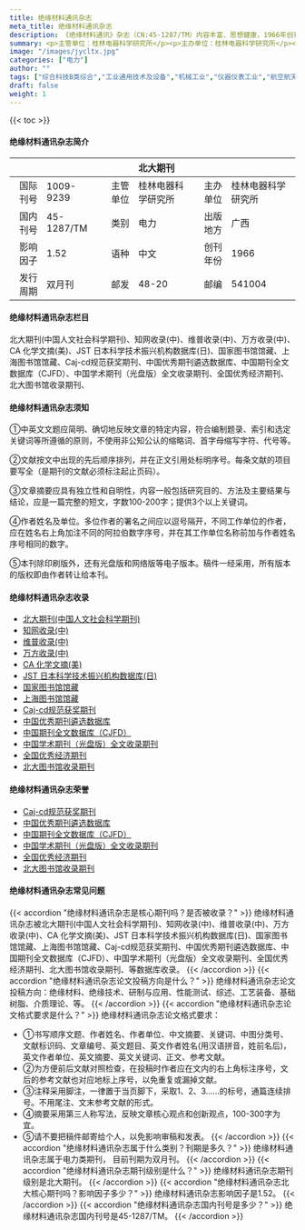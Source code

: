 ```yaml
---
title: 绝缘材料通讯杂志
meta_title: 绝缘材料通讯杂志
description: 《绝缘材料通讯》杂志（CN:45-1287/TM）内容丰富、思想健康，1966年创刊，目前以双月刊形式发行，刊物对外积极扩大宣传，致力于提高杂志质量与影响。 《绝缘材料通讯》现已更名为《绝缘材料》
summary: <p>主管单位：桂林电器科学研究所</p><p>主办单位：桂林电器科学研究所</p><p>发行级别：北大期刊</p><p>发行周期：双月刊</p>
image: "/images/jycltx.jpg"
categories: ["电力"]
author: ""
tags: ["综合科技B类综合","工业通用技术及设备","机械工业","仪器仪表工业","航空航天科学与工程","武器工业与军事技术","铁路运输","公路与水路运输","汽车工业","船舶工业","水利水电工程","建筑科学与工程","动力工程","核科学技术","新能源","电力工业",]
draft: false
weight: 1
---
```


{{< toc >}}

#### 绝缘材料通讯杂志简介
|               |                               |               | 北大期刊        |               |                           |
| ------------: | :---------------------------- | ------------: | :---------------------------- | ------------: | :------------------------ |
| 国际刊号      | 1009-9239   | 主管单位      | 桂林电器科学研究所     | 主办单位      | 桂林电器科学研究所     |
| 国内刊号      | 45-1287/TM        | 类别          | 电力       | 出版地方      | 广西           |
| 影响因子      | 1.52        | 语种          | 中文             | 创刊年份      | 1966    |
| 发行周期      | 双月刊    | 邮发          | 48-20              | 邮编          | 541004      |

#### 绝缘材料通讯杂志栏目
<span>北大期刊(中国人文社会科学期刊)</span>、<span>知网收录(中)</span>、<span>维普收录(中)</span>、<span>万方收录(中)</span>、<span>CA 化学文摘(美)</span>、<span>JST 日本科学技术振兴机构数据库(日)</span>、<span>国家图书馆馆藏</span>、<span>上海图书馆馆藏</span>、<span>Caj-cd规范获奖期刊</span>、<span>中国优秀期刊遴选数据库</span>、<span>中国期刊全文数据库（CJFD）</span>、<span>中国学术期刊（光盘版）全文收录期刊</span>、<span>全国优秀经济期刊</span>、<span>北大图书馆收录期刊</span>、

#### 绝缘材料通讯杂志须知
<p><p>
	①中英文文题应简明、确切地反映文章的特定内容，符合编制题录、索引和选定关键词等所遵循的原则，不使用非公知公认的缩略词、首字母缩写字符、代号等。
</p><p>
	②文献按文中出现的先后顺序排列，并在正文引用处标明序号。每条文献的项目要写全（是期刊的文献必须标注起止页码）。
</p><p>
	③文章摘要应具有独立性和自明性，内容一般包括研究目的、方法及主要结果与结论，应是一篇完整的短文，字数100-200字；提供3个以上关键词。
</p><p>
	④作者姓名及单位。多位作者的署名之间应以逗号隔开，不同工作单位的作者，应在姓名右上角加注不同的阿拉伯数字序号，并在其工作单位名称前加与作者姓名序号相同的数字。
</p><p>
	⑤本刊除印刷版外，还有光盘版和网络版等电子版本。稿件一经采用，所有版本的版权即由作者转让给本刊。
</p></p>


#### 绝缘材料通讯杂志收录
<ul>
    <li class="inline-block">
        <a class="bg-theme-light hover:bg-primary dark:bg-darkmode-theme-light dark:hover:bg-darkmode-primary dark:hover:text-dark m-1 block rounded px-3 py-1 hover:text-white" href="#绝缘材料通讯杂志收录">
        北大期刊(中国人文社会科学期刊)
        </a>
    </li>
    <li class="inline-block">
        <a class="bg-theme-light hover:bg-primary dark:bg-darkmode-theme-light dark:hover:bg-darkmode-primary dark:hover:text-dark m-1 block rounded px-3 py-1 hover:text-white" href="#绝缘材料通讯杂志收录">
        知网收录(中)
        </a>
    </li>
    <li class="inline-block">
        <a class="bg-theme-light hover:bg-primary dark:bg-darkmode-theme-light dark:hover:bg-darkmode-primary dark:hover:text-dark m-1 block rounded px-3 py-1 hover:text-white" href="#绝缘材料通讯杂志收录">
        维普收录(中)
        </a>
    </li>
    <li class="inline-block">
        <a class="bg-theme-light hover:bg-primary dark:bg-darkmode-theme-light dark:hover:bg-darkmode-primary dark:hover:text-dark m-1 block rounded px-3 py-1 hover:text-white" href="#绝缘材料通讯杂志收录">
        万方收录(中)
        </a>
    </li>
    <li class="inline-block">
        <a class="bg-theme-light hover:bg-primary dark:bg-darkmode-theme-light dark:hover:bg-darkmode-primary dark:hover:text-dark m-1 block rounded px-3 py-1 hover:text-white" href="#绝缘材料通讯杂志收录">
        CA 化学文摘(美)
        </a>
    </li>
    <li class="inline-block">
        <a class="bg-theme-light hover:bg-primary dark:bg-darkmode-theme-light dark:hover:bg-darkmode-primary dark:hover:text-dark m-1 block rounded px-3 py-1 hover:text-white" href="#绝缘材料通讯杂志收录">
        JST 日本科学技术振兴机构数据库(日)
        </a>
    </li>
    <li class="inline-block">
        <a class="bg-theme-light hover:bg-primary dark:bg-darkmode-theme-light dark:hover:bg-darkmode-primary dark:hover:text-dark m-1 block rounded px-3 py-1 hover:text-white" href="#绝缘材料通讯杂志收录">
        国家图书馆馆藏
        </a>
    </li>
    <li class="inline-block">
        <a class="bg-theme-light hover:bg-primary dark:bg-darkmode-theme-light dark:hover:bg-darkmode-primary dark:hover:text-dark m-1 block rounded px-3 py-1 hover:text-white" href="#绝缘材料通讯杂志收录">
        上海图书馆馆藏
        </a>
    </li>
    <li class="inline-block">
        <a class="bg-theme-light hover:bg-primary dark:bg-darkmode-theme-light dark:hover:bg-darkmode-primary dark:hover:text-dark m-1 block rounded px-3 py-1 hover:text-white" href="#绝缘材料通讯杂志收录">
        Caj-cd规范获奖期刊
        </a>
    </li>
    <li class="inline-block">
        <a class="bg-theme-light hover:bg-primary dark:bg-darkmode-theme-light dark:hover:bg-darkmode-primary dark:hover:text-dark m-1 block rounded px-3 py-1 hover:text-white" href="#绝缘材料通讯杂志收录">
        中国优秀期刊遴选数据库
        </a>
    </li>
    <li class="inline-block">
        <a class="bg-theme-light hover:bg-primary dark:bg-darkmode-theme-light dark:hover:bg-darkmode-primary dark:hover:text-dark m-1 block rounded px-3 py-1 hover:text-white" href="#绝缘材料通讯杂志收录">
        中国期刊全文数据库（CJFD）
        </a>
    </li>
    <li class="inline-block">
        <a class="bg-theme-light hover:bg-primary dark:bg-darkmode-theme-light dark:hover:bg-darkmode-primary dark:hover:text-dark m-1 block rounded px-3 py-1 hover:text-white" href="#绝缘材料通讯杂志收录">
        中国学术期刊（光盘版）全文收录期刊
        </a>
    </li>
    <li class="inline-block">
        <a class="bg-theme-light hover:bg-primary dark:bg-darkmode-theme-light dark:hover:bg-darkmode-primary dark:hover:text-dark m-1 block rounded px-3 py-1 hover:text-white" href="#绝缘材料通讯杂志收录">
        全国优秀经济期刊
        </a>
    </li>
    <li class="inline-block">
        <a class="bg-theme-light hover:bg-primary dark:bg-darkmode-theme-light dark:hover:bg-darkmode-primary dark:hover:text-dark m-1 block rounded px-3 py-1 hover:text-white" href="#绝缘材料通讯杂志收录">
        北大图书馆收录期刊
        </a>
    </li>
</ul>



#### 绝缘材料通讯杂志荣誉
<ul>
    <li class="inline-block">
        <a class="bg-theme-light hover:bg-primary dark:bg-darkmode-theme-light dark:hover:bg-darkmode-primary dark:hover:text-dark m-1 block rounded px-3 py-1 hover:text-white" href="#绝缘材料通讯杂志荣誉">
        Caj-cd规范获奖期刊
        </a>
    </li>
    <li class="inline-block">
        <a class="bg-theme-light hover:bg-primary dark:bg-darkmode-theme-light dark:hover:bg-darkmode-primary dark:hover:text-dark m-1 block rounded px-3 py-1 hover:text-white" href="#绝缘材料通讯杂志荣誉">
        中国优秀期刊遴选数据库
        </a>
    </li>
    <li class="inline-block">
        <a class="bg-theme-light hover:bg-primary dark:bg-darkmode-theme-light dark:hover:bg-darkmode-primary dark:hover:text-dark m-1 block rounded px-3 py-1 hover:text-white" href="#绝缘材料通讯杂志荣誉">
        中国期刊全文数据库（CJFD）
        </a>
    </li>
    <li class="inline-block">
        <a class="bg-theme-light hover:bg-primary dark:bg-darkmode-theme-light dark:hover:bg-darkmode-primary dark:hover:text-dark m-1 block rounded px-3 py-1 hover:text-white" href="#绝缘材料通讯杂志荣誉">
        中国学术期刊（光盘版）全文收录期刊
        </a>
    </li>
    <li class="inline-block">
        <a class="bg-theme-light hover:bg-primary dark:bg-darkmode-theme-light dark:hover:bg-darkmode-primary dark:hover:text-dark m-1 block rounded px-3 py-1 hover:text-white" href="#绝缘材料通讯杂志荣誉">
        全国优秀经济期刊
        </a>
    </li>
    <li class="inline-block">
        <a class="bg-theme-light hover:bg-primary dark:bg-darkmode-theme-light dark:hover:bg-darkmode-primary dark:hover:text-dark m-1 block rounded px-3 py-1 hover:text-white" href="#绝缘材料通讯杂志荣誉">
        北大图书馆收录期刊
        </a>
    </li>
</ul>












#### 绝缘材料通讯杂志常见问题
{{< accordion "绝缘材料通讯杂志是核心期刊吗？是否被收录？" >}}
绝缘材料通讯杂志被北大期刊(中国人文社会科学期刊)、知网收录(中)、维普收录(中)、万方收录(中)、CA 化学文摘(美)、JST 日本科学技术振兴机构数据库(日)、国家图书馆馆藏、上海图书馆馆藏、Caj-cd规范获奖期刊、中国优秀期刊遴选数据库、中国期刊全文数据库（CJFD）、中国学术期刊（光盘版）全文收录期刊、全国优秀经济期刊、北大图书馆收录期刊、等数据库收录。
{{< /accordion >}}
{{< accordion "绝缘材料通讯杂志论文投稿方向是什么？" >}}
绝缘材料通讯杂志论文投稿方向：绝缘材料、绝缘技术、研制与应用、性能测试、综述、工艺装备、基础树脂、介质理论、等。
{{< /accordion >}}
{{< accordion "绝缘材料通讯杂志论文格式要求是什么？" >}}
绝缘材料通讯杂志论文格式要求：
- ①书写顺序文题、作者姓名、作者单位、中文摘要、关键词、中图分类号、文献标识码、文章编号、英文题目、英文作者姓名(用汉语拼音，姓前名后)，英文作者单位、英文摘要、英文关键词、正文、参考文献。
- ②为方便前后文献对照检查，在投稿时作者应在文内的右上角标注序号，文后的参考文献也对应地标上序号，以免重复或漏掉文献。
- ③注释采用脚注，一律置于当页脚下，采取1、2、3……的标号，通篇连续排号。不用尾注、文末参考文献的形式。
- ④摘要采用第三人称写法，反映文章核心观点和创新观点，100-300字为宜。
- ⑤请不要把稿件邮寄给个人，以免影响审稿和发表。
{{< /accordion >}}
{{< accordion "绝缘材料通讯杂志属于什么类别？刊期是多久？" >}}
绝缘材料通讯杂志属于电力类期刊， 目前刊期为双月刊。
{{< /accordion >}}
{{< accordion "绝缘材料通讯杂志期刊级别是什么？" >}}
绝缘材料通讯杂志期刊级别是北大期刊。
{{< /accordion >}}
{{< accordion "绝缘材料通讯杂志北大核心期刊吗？影响因子多少？" >}}
绝缘材料通讯杂志影响因子是1.52。
{{< /accordion >}}
{{< accordion "绝缘材料通讯杂志国内刊号是多少？" >}}
绝缘材料通讯杂志国内刊号是45-1287/TM。
{{< /accordion >}}